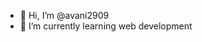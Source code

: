 - 👋 Hi, I’m @avani2909
- 🌱 I’m currently learning web development

<!---
avani2909/avani2909 is a ✨ special ✨ repository because its `README.md` (this file) appears on your GitHub profile.
You can click the Preview link to take a look at your changes.
--->
